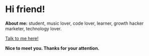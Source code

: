# Hi friend! 

<b> About me:</b> student, music lover, code lover, learner, growth hacker marketer, technology lover. 
<p> 
<a href="https:linkedin.com/in/roneylaurent/" TARGET="blank" > Talk to me here! <a/>
</p>  
  
  <b>Nice to meet you. Thanks for your attention. </b>
